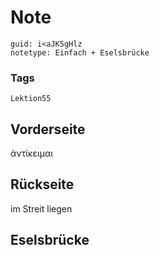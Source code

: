 # Note
```
guid: i<aJK5gHlz
notetype: Einfach + Eselsbrücke
```

### Tags
```
Lektion55
```

## Vorderseite
ἀντίκειμαι

## Rückseite
im Streit liegen

## Eselsbrücke

